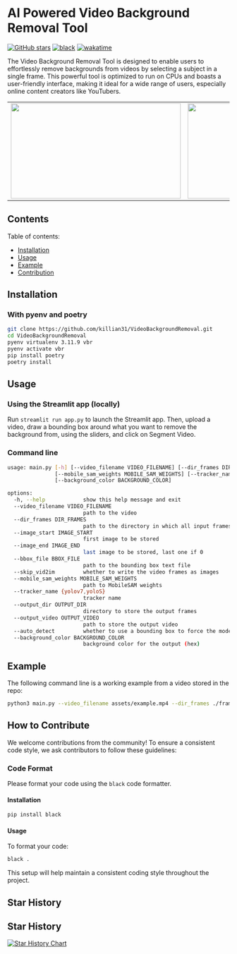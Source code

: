 # AI Powered Video Background Removal Tool

[![GitHub stars](https://img.shields.io/github/stars/killian31/VideoBackgroundRemoval.svg)](https://github.com/killian31/VideoBackgroundRemoval/stargazers)
[![black](https://github.com/killian31/VideoBackgroundRemoval/actions/workflows/github-actions-black-formatting.yml/badge.svg)](https://github.com/killian31/VideoBackgroundRemoval/actions/workflows/github-actions-black-formatting.yml)
[![wakatime](https://wakatime.com/badge/github/killian31/VideoBackgroundRemoval.svg)](https://wakatime.com/badge/github/killian31/VideoBackgroundRemoval)

The Video Background Removal Tool is designed to enable users to effortlessly remove backgrounds from videos by selecting a subject in a single frame. This powerful tool is optimized to run on CPUs and boasts a user-friendly interface, making it ideal for a wide range of users, especially online content creators like YouTubers.

<p align="center">
  <table>
    <tr>
      <td>
        <img src="assets/example.gif" width="385" height="216" />
      </td>
      <td>
        <img src="assets/output_example.gif" width="385" height="216" />
      </td>
    </tr>
  </table>
</p>

## Contents

Table of contents:

- [Installation](#installation)
- [Usage](#usage)
- [Example](#example)
- [Contribution](#how-to-contribute)

## Installation

### With pyenv and poetry

```bash
git clone https://github.com/killian31/VideoBackgroundRemoval.git
cd VideoBackgroundRemoval
pyenv virtualenv 3.11.9 vbr
pyenv activate vbr
pip install poetry
poetry install
```

## Usage

### Using the Streamlit app (locally)

Run `streamlit run app.py` to launch the Streamlit app. Then, upload a video, draw a
bounding box around what you want to remove the background from, using the sliders,
and click on Segment Video.

### Command line

```bash
usage: main.py [-h] [--video_filename VIDEO_FILENAME] [--dir_frames DIR_FRAMES] [--image_start IMAGE_START] [--image_end IMAGE_END] [--bbox_file BBOX_FILE] [--skip_vid2im]
               [--mobile_sam_weights MOBILE_SAM_WEIGHTS] [--tracker_name {yolov7,yoloS}] [--output_dir OUTPUT_DIR] [--output_video OUTPUT_VIDEO] [--auto_detect]
               [--background_color BACKGROUND_COLOR]

options:
  -h, --help            show this help message and exit
  --video_filename VIDEO_FILENAME
                        path to the video
  --dir_frames DIR_FRAMES
                        path to the directory in which all input frames will be stored
  --image_start IMAGE_START
                        first image to be stored
  --image_end IMAGE_END
                        last image to be stored, last one if 0
  --bbox_file BBOX_FILE
                        path to the bounding box text file
  --skip_vid2im         whether to write the video frames as images
  --mobile_sam_weights MOBILE_SAM_WEIGHTS
                        path to MobileSAM weights
  --tracker_name {yolov7,yoloS}
                        tracker name
  --output_dir OUTPUT_DIR
                        directory to store the output frames
  --output_video OUTPUT_VIDEO
                        path to store the output video
  --auto_detect         whether to use a bounding box to force the model to segment the object
  --background_color BACKGROUND_COLOR
                        background color for the output (hex)
```

## Example

The following command line is a working example from a video stored in the repo:

```bash
python3 main.py --video_filename assets/example.mp4 --dir_frames ./frames --bbox_file bbox.txt --mobile_sam_weights models/mobile_sam.pt --output_dir output_frames --output_video output.mp4
```

## How to Contribute

We welcome contributions from the community! To ensure a consistent code style, we ask contributors to follow these guidelines:

### Code Format

Please format your code using the `black` code formatter.

#### Installation

```bash
pip install black
```

#### Usage

To format your code:

```bash
black .
```

This setup will help maintain a consistent coding style throughout the project.

## Star History

## Star History

<a href="https://www.star-history.com/#killian31/VideoBackgroundRemoval&Date">
 <picture>
   <source media="(prefers-color-scheme: dark)" srcset="https://api.star-history.com/svg?repos=killian31/VideoBackgroundRemoval&type=Date&theme=dark" />
   <source media="(prefers-color-scheme: light)" srcset="https://api.star-history.com/svg?repos=killian31/VideoBackgroundRemoval&type=Date" />
   <img alt="Star History Chart" src="https://api.star-history.com/svg?repos=killian31/VideoBackgroundRemoval&type=Date" />
 </picture>
</a>
